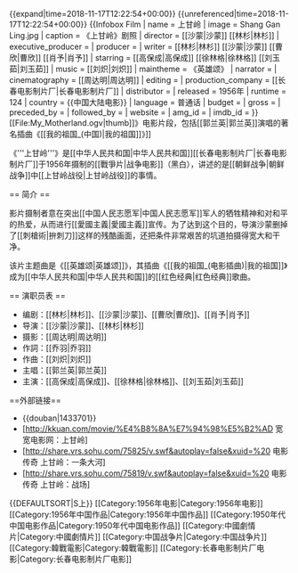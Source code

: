 {{expand|time=2018-11-17T12:22:54+00:00}}
{{unreferenced|time=2018-11-17T12:22:54+00:00}}
{{Infobox Film
| name               = 上甘岭
| image              = Shang Gan Ling.jpg
| caption            = 《上甘岭》剧照
| director           = [[沙蒙|沙蒙]] [[林杉|林杉]]
| executive_producer =
| producer           = 
| writer             = [[林杉|林杉]] [[沙蒙|沙蒙]] [[曹欣|曹欣]] [[肖予|肖予]]
| starring           = [[高保成|高保成]] [[徐林格|徐林格]] [[刘玉茹|刘玉茹]] 
| music              = [[刘炽|刘炽]]
| maintheme          = 《英雄颂》
| narrator           = 
| cinematography     = [[周达明|周达明]]
| editing            = 
| production_company = [[长春电影制片厂|长春电影制片厂]]
| distributor        = 
| released           = 1956年
| runtime            = 124
| country            = {{中国大陆电影}}
| language           = 普通话
| budget             = 
| gross              =
| preceded_by        = 
| followed_by        = 
| website            = 
| amg_id             = 
| imdb_id            = 
}}
[[File:My_Motherland.ogv|thumb]]》电影片段，包括[[郭兰英|郭兰英]]演唱的著名插曲《[[我的祖国_(中国)|我的祖国]]》]]

《'''上甘岭'''》是[[中华人民共和国|中华人民共和国]][[长春电影制片厂|长春电影制片厂]]于1956年摄制的[[戰爭片|战争电影]]（黑白），讲述的是[[朝鲜战争|朝鲜战争]]中[[上甘岭战役|上甘岭战役]]的事情。

== 简介 ==

影片摄制者意在突出[[中国人民志愿军|中国人民志愿军]]军人的牺牲精神和对和平的热爱，从而进行[[愛國主義|愛國主義]]宣传。为了达到这个目的，导演沙蒙删掉了[[刺槍術|拚刺刀]]这样的残酷画面，还把条件非常艰苦的坑道拍摄得宽大和干净。

该片主题曲是《[[英雄颂|英雄颂]]》，其插曲《[[我的祖国_(电影插曲)|我的祖国]]》成为[[中华人民共和国|中华人民共和国]]的[[红色经典|红色经典]]歌曲。

== 演职员表 ==
* 编剧：[[林杉|林杉]]、[[沙蒙|沙蒙]]、[[曹欣|曹欣]]、[[肖予|肖予]]
* 导演：[[沙蒙|沙蒙]]、[[林杉|林杉]]
* 摄影：[[周达明|周达明]]
* 作詞：[[乔羽|乔羽]]
* 作曲：[[刘炽|刘炽]]
* 主唱：[[郭兰英|郭兰英]]
* 主演：[[高保成|高保成]]、[[徐林格|徐林格]]、[[刘玉茹|刘玉茹]]

==外部链接==
* {{douban|1433701}}
* [http://kkuan.com/movie/%E4%B8%8A%E7%94%98%E5%B2%AD 宽宽电影网：上甘岭]
* [http://share.vrs.sohu.com/75825/v.swf&autoplay=false&xuid=%20 电影传奇 上甘岭：一条大河]
* [http://share.vrs.sohu.com/75819/v.swf&autoplay=false&xuid=%20 电影传奇 上甘岭：战场]

{{DEFAULTSORT|S上}}
[[Category:1956年电影|Category:1956年电影]]
[[Category:1956年中国作品|Category:1956年中国作品]]
[[Category:1950年代中国电影作品|Category:1950年代中国电影作品]]
[[Category:中國劇情片|Category:中國劇情片]]
[[Category:中国战争片|Category:中国战争片]]
[[Category:韓戰電影|Category:韓戰電影]]
[[Category:长春电影制片厂电影|Category:长春电影制片厂电影]]